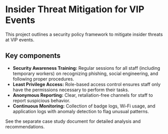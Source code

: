 # Insider Threat Mitigation for VIP Events

This project outlines a security policy framework to mitigate insider threats at VIP events.

## Key components

- **Security Awareness Training:** Regular sessions for all staff (including temporary workers) on recognizing phishing, social engineering, and following proper procedures.
- **Least Privilege Access:** Role-based access control ensures staff only have the permissions necessary to perform their tasks.
- **Anonymous Reporting:** Clear, retaliation-free channels for staff to report suspicious behavior.
- **Continuous Monitoring:** Collection of badge logs, Wi‑Fi usage, and application logs with anomaly detection to flag unusual patterns.

See the separate case study document for detailed analysis and recommendations.
